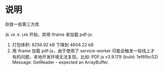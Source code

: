 # 说明

存放一些第三方库

从 `v0.0.148` 开始，弃用 iframe 来加载 pdf-js:

1. 打包体积: 8256.92 kB 下降到 4604.22 kB
2. 用 iframe 加载 pdf-js，由于使用了 service-worker 可能会触发一些线上才有的问题，本地开发环境无法复现，比如: PDF.js v3.9.179 (build: 1ef6fbc52)
Message: GetReader - expected an ArrayBuffer.